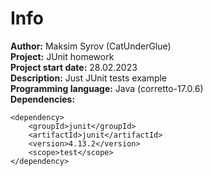 # Info

**Author:** Maksim Syrov (CatUnderGlue)<br>
**Project:** JUnit homework<br>
**Project start date:** 28.02.2023<br>
**Description:** Just JUnit tests example<br>
**Programming language:** Java (corretto-17.0.6)<br>
**Dependencies:**

    <dependency>
        <groupId>junit</groupId>
        <artifactId>junit</artifactId>
        <version>4.13.2</version>
        <scope>test</scope>
    </dependency>
